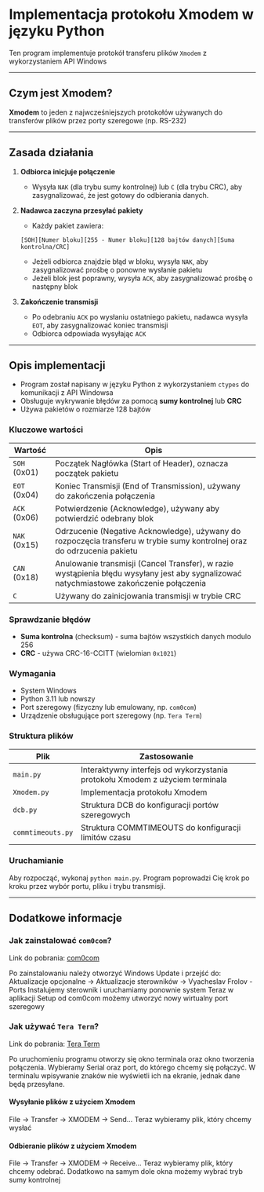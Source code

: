 # Implementacja protokołu Xmodem w języku Python

Ten program implementuje protokół transferu plików `Xmodem` z wykorzystaniem API Windows

---

## Czym jest Xmodem?

**Xmodem** to jeden z najwcześniejszych protokołów używanych do transferów plików przez porty szeregowe (np. RS-232) 

---

## Zasada działania

1. **Odbiorca inicjuje połączenie**
   - Wysyła `NAK` (dla trybu sumy kontrolnej) lub `C` (dla trybu CRC), aby zasygnalizować, że jest gotowy do odbierania danych.

2. **Nadawca zaczyna przesyłać pakiety**
   - Każdy pakiet zawiera:
   ```
   [SOH][Numer bloku][255 - Numer bloku][128 bajtów danych][Suma kontrolna/CRC]
   ```
   - Jeżeli odbiorca znajdzie błąd w bloku, wysyła `NAK`, aby zasygnalizować prośbę o ponowne wysłanie pakietu
   - Jeżeli blok jest poprawny, wysyła `ACK`, aby zasygnalizować prośbę o następny blok

3. **Zakończenie transmisji**
   - Po odebraniu `ACK` po wysłaniu ostatniego pakietu, nadawca wysyła `EOT`, aby zasygnalizować koniec transmisji
   - Odbiorca odpowiada wysyłając `ACK`

---

## Opis implementacji

- Program został napisany w języku Python z wykorzystaniem `ctypes` do komunikacji z API Windowsa
- Obsługuje wykrywanie błędów za pomocą **sumy kontrolnej** lub **CRC**
- Używa pakietów o rozmiarze 128 bajtów

### Kluczowe wartości

| Wartość      | Opis                                                                                                                                    |
|--------------|-----------------------------------------------------------------------------------------------------------------------------------------|
| `SOH` (0x01) | Początek Nagłówka (Start of Header), oznacza początek pakietu                                                                           |
| `EOT` (0x04) | Koniec Transmisji (End of Transmission), używany do zakończenia połączenia                                                              |
| `ACK` (0x06) | Potwierdzenie (Acknowledge), używany aby potwierdzić odebrany blok                                                                      |
| `NAK` (0x15) | Odrzucenie (Negative Acknowledge), używany do rozpoczęcia transferu w trybie sumy kontrolnej oraz do odrzucenia pakietu                 |
| `CAN` (0x18) | Anulowanie transmisji (Cancel Transfer), w razie wystąpienia błędu wysyłany jest aby sygnalizować natychmiastowe zakończenie połączenia |
| `C`          | Używany do zainicjowania transmisji w trybie CRC                                                                                        |

### Sprawdzanie błędów

- **Suma kontrolna** (checksum) - suma bajtów wszystkich danych modulo 256
- **CRC** - używa CRC-16-CCITT (wielomian `0x1021`)

### Wymagania

- System Windows
- Python 3.11 lub nowszy
- Port szeregowy (fizyczny lub emulowany, np. `com0com`)
- Urządzenie obsługujące port szeregowy (np. `Tera Term`)

### Struktura plików

| Plik              | Zastosowanie                                                                 |
|-------------------|------------------------------------------------------------------------------|
| `main.py`         | Interaktywny interfejs od wykorzystania protokołu Xmodem z użyciem terminala |
| `Xmodem.py`       | Implementacja protokołu Xmodem                                               |
| `dcb.py`          | Struktura DCB do konfiguracji portów szeregowych                             |
| `commtimeouts.py` | Struktura COMMTIMEOUTS do konfiguracji limitów czasu                         |

### Uruchamianie

Aby rozpocząć, wykonaj `python main.py`. Program poprowadzi Cię krok po kroku przez wybór portu, pliku i trybu transmisji.

---

## Dodatkowe informacje

### Jak zainstalować `com0com`?

Link do pobrania: [com0com](https://sourceforge.net/projects/com0com/)

Po zainstalowaniu należy otworzyć Windows Update i przejść do:
Aktualizacje opcjonalne -> Aktualizacje sterowników -> Vyacheslav Frolov - Ports
Instalujemy sterownik i uruchamiamy ponownie system
Teraz w aplikacji Setup od com0com możemy utworzyć nowy wirtualny port szeregowy

### Jak używać `Tera Term`?

Link do pobrania: [Tera Term](https://github.com/TeraTermProject/teraterm/releases)

Po uruchomieniu programu otworzy się okno terminala oraz okno tworzenia połączenia.
Wybieramy Serial oraz port, do którego chcemy się połączyć.
W terminalu wpisywanie znaków nie wyświetli ich na ekranie, jednak dane będą przesyłane.

#### Wysyłanie plików z użyciem Xmodem

File -> Transfer -> XMODEM -> Send...
Teraz wybieramy plik, który chcemy wysłać

#### Odbieranie plików z użyciem Xmodem

File -> Transfer -> XMODEM -> Receive...
Teraz wybieramy plik, który chcemy odebrać.
Dodatkowo na samym dole okna możemy wybrać tryb sumy kontrolnej